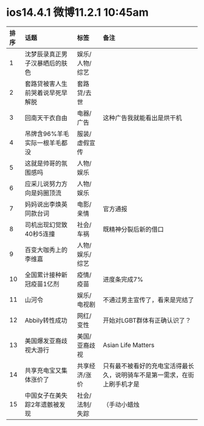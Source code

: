 # ios14.4.1 微博11.2.1 10:45am

|排序|话题|标签|备注|
|:-|:-|:-|:-|
|1|沈梦辰录真正男子汉暴晒后的肤色|娱乐/人物/综艺||
|2|套路贷被害人生前哭着说早死早解脱|套路贷/去世||
|3|回南天干衣自由|电器/广告|这种广告我就能看出是烘干机|
|4|吊牌含96%羊毛实际一根羊毛都没|服装/虚假宣传||
|5|这就是帅哥的氛围感吗|人物/娱乐||
|6|应采儿说努力方向是妈圈顶流|人物/娱乐||
|7|妈妈说出李焕英同款台词|电影/亲情|官方通报|
|8|司机出现幻觉致40秒5连撞|社会/车祸|既精神分裂后新的借口|
|9|百变大咖秀上的李维嘉|人物/娱乐/综艺||
|10|全国累计接种新冠疫苗1亿剂|疫情/疫苗|进度条完成7%|
|11|山河令|娱乐/电视剧|不通过男主宣传了，看来是完结了|
|12|Abbily转性成功|网红/变性|开始对LGBT群体有正确认识了？|
|13|美国爆发亚裔歧视大游行|美国/亚裔歧视|Asian Life Matters|
|14|共享充电宝又集体涨价了|共享经济/涨价|只有最不被看好的充电宝活得最长久，说明骑车不是第一需求，在街上刷手机才是|
|15|中国女子在美失踪2年遗骸被发现|社会/法制/失踪|（手动小蜡烛|
